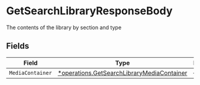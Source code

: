 # GetSearchLibraryResponseBody

The contents of the library by section and type


## Fields

| Field                                                                                                   | Type                                                                                                    | Required                                                                                                | Description                                                                                             |
| ------------------------------------------------------------------------------------------------------- | ------------------------------------------------------------------------------------------------------- | ------------------------------------------------------------------------------------------------------- | ------------------------------------------------------------------------------------------------------- |
| `MediaContainer`                                                                                        | [*operations.GetSearchLibraryMediaContainer](../../models/operations/getsearchlibrarymediacontainer.md) | :heavy_minus_sign:                                                                                      | N/A                                                                                                     |